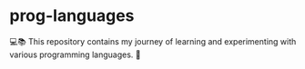 # prog-languages
💻📚 This repository contains my journey of learning and experimenting with various programming languages. 🌱
